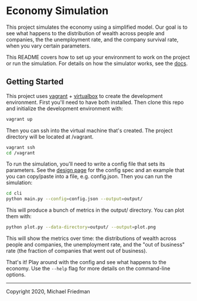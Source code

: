 # Economy Simulation

This project simulates the economy using a simplified model. Our goal is to
see what happens to the distribution of wealth across people and companies, the
the unemployment rate, and the company survival rate, when you vary certain
parameters.

This README covers how to set up your environment to work on the project or run
the simulation. For details on how the simulator works, see the [docs](docs/).

## Getting Started

This project uses [vagrant](https://vagrantup.com) +
[virtualbox](https://virtualbox.org) to create the development environment.
First you'll need to have both installed. Then clone this repo and initialize
the development environment with:

```bash
vagrant up
```

Then you can ssh into the virtual machine that's created. The project directory
will be located at /vagrant.

```bash
vagrant ssh
cd /vagrant
```

To run the simulation, you'll need to write a config file that sets its
parameters. See the [design page](docs/design.md) for the config spec and an
example that you can copy/paste into a file, e.g. config.json. Then you can run
the simulation:

```bash
cd cli
python main.py --config=config.json --output=output/
```

This will produce a bunch of metrics in the output/ directory. You can plot
them with:

```bash
python plot.py --data-directory=output/ --output=plot.png
```

This will show the metrics over time: the distributions of wealth across people
and companies, the unemployment rate, and the "out of business" rate (the
fraction of companies that went out of business).

That's it! Play around with the config and see what happens to the economy. Use
the `--help` flag for more details on the command-line options.

---

Copyright 2020, Michael Friedman
